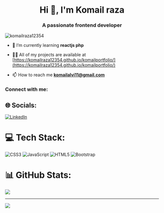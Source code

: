<h1 align="center">Hi 👋, I'm Komail raza</h1>
<h3 align="center">A passionate frontend developer</h3>

<p align="left"> <img src="https://komarev.com/ghpvc/?username=komailraza12354&label=Profile%20views&color=0e75b6&style=flat" alt="komailraza12354" /> </p>


- 🌱 I’m currently learning **reactjs php**

- 👨‍💻 All of my projects are available at [https://komailraza12354.github.io/komailportfolio/](https://komailraza12354.github.io/komailportfolio/)

- 📫 How to reach me **komailalvi11@gmail.com**

<h3 align="left">Connect with me:</h3>
<p align="left">
</p>

## 🌐 Socials:
[![LinkedIn](https://img.shields.io/badge/LinkedIn-%230077B5.svg?logo=linkedin&logoColor=white)](https://linkedin.com/in/komail-raza-627326253) 

# 💻 Tech Stack:
![CSS3](https://img.shields.io/badge/css3-%231572B6.svg?style=for-the-badge&logo=css3&logoColor=white) ![JavaScript](https://img.shields.io/badge/javascript-%23323330.svg?style=for-the-badge&logo=javascript&logoColor=%23F7DF1E) ![HTML5](https://img.shields.io/badge/html5-%23E34F26.svg?style=for-the-badge&logo=html5&logoColor=white) ![Bootstrap](https://img.shields.io/badge/bootstrap-%238511FA.svg?style=for-the-badge&logo=bootstrap&logoColor=white)
# 📊 GitHub Stats:
![](https://github-readme-streak-stats.herokuapp.com/?user=@komailraza12354&theme=dark&hide_border=false)<br/>

---
[![](https://visitcount.itsvg.in/api?id=@komailraza12354&icon=0&color=0)](https://visitcount.itsvg.in)

<!-- Proudly created with GPRM ( https://gprm.itsvg.in ) -->
